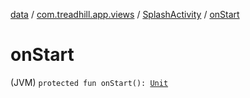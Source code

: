 [data](../../index.md) / [com.treadhill.app.views](../index.md) / [SplashActivity](index.md) / [onStart](./on-start.md)

# onStart

(JVM) `protected fun onStart(): `[`Unit`](https://kotlinlang.org/api/latest/jvm/stdlib/kotlin/-unit/index.html)